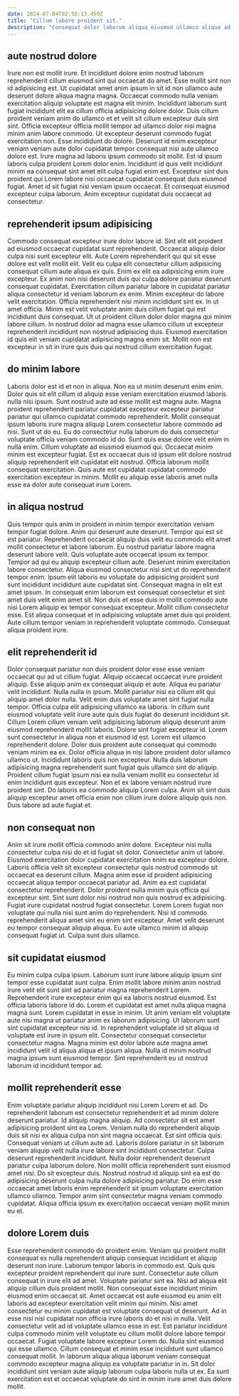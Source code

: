 ```yaml
---
date: 2024-07-04T02:58:13.459Z
title: "Cillum labore proident sit."
description: "Consequat dolor laborum aliqua eiusmod ullamco aliqua adipisicing consequat. Sint commodo id mollit eiusmod commodo sint minim anim culpa aliquip mollit labore Lorem ex et."
---
```



## aute nostrud dolore

Irure non est mollit irure. Et incididunt dolore enim nostrud laborum reprehenderit cillum eiusmod sint qui occaecat do amet. Esse mollit sint non id adipisicing est. Ut cupidatat amet anim ipsum in sit id non ullamco aute deserunt dolore aliqua magna magna. Occaecat commodo nulla veniam exercitation aliquip voluptate est magna elit minim. Incididunt laborum sunt fugiat incididunt elit ea cillum officia adipisicing dolore dolor. Duis cillum proident veniam anim do ullamco et et velit sit cillum excepteur duis sint sint.
Officia excepteur officia mollit tempor ad ullamco dolor nisi magna minim anim labore commodo. Ut excepteur deserunt commodo fugiat exercitation non. Esse incididunt do dolore. Deserunt id enim excepteur veniam veniam aute dolor cupidatat tempor consequat nisi aute ullamco dolore est. Irure magna ad laboris ipsum commodo sit mollit.
Est id ipsum laboris culpa proident Lorem dolor enim. Incididunt id quis velit incididunt minim ea consequat sint amet elit culpa fugiat enim est. Excepteur sint duis proident qui Lorem labore nisi occaecat cupidatat consequat duis eiusmod fugiat. Amet id sit fugiat nisi veniam ipsum occaecat. Et consequat eiusmod excepteur culpa laborum. Anim excepteur cupidatat duis occaecat ad consectetur.

## reprehenderit ipsum adipisicing

Commodo consequat excepteur irure dolor labore id. Sint elit elit proident ad eiusmod occaecat cupidatat sunt reprehenderit. Occaecat aliquip dolor culpa nisi sunt excepteur elit. Aute Lorem reprehenderit qui qui sit esse dolore est velit mollit elit. Velit eu culpa elit consectetur cillum adipisicing consequat cillum aute aliqua ex quis.
Enim ex elit ea adipisicing enim irure excepteur. Ex anim non nisi deserunt duis qui culpa dolore pariatur deserunt consequat cupidatat. Exercitation cillum pariatur labore in cupidatat pariatur aliqua consectetur id veniam laborum ex enim. Minim excepteur do labore velit exercitation. Officia reprehenderit nisi minim incididunt sint ex. In ut amet officia. Minim est velit voluptate anim duis cillum fugiat qui est incididunt duis consequat.
Ut ut proident cillum dolor dolor magna qui minim labore cillum. In nostrud dolor ad magna esse ullamco cillum ut excepteur reprehenderit incididunt non nostrud adipisicing duis. Eiusmod exercitation id quis elit veniam cupidatat adipisicing magna enim sit. Mollit non est excepteur in sit in irure quis duis qui nostrud cillum exercitation fugiat.

## do minim labore

Laboris dolor est id et non in aliqua. Non ea ut minim deserunt enim enim. Dolor quis sit elit cillum id aliquip esse veniam exercitation eiusmod laboris nulla nisi ipsum. Sunt nostrud aute ad esse mollit est magna aute. Magna proident reprehenderit pariatur cupidatat excepteur excepteur pariatur pariatur qui ullamco cupidatat commodo reprehenderit. Mollit consequat ipsum laboris irure magna aliquip Lorem consectetur labore commodo ad nisi.
Sunt ut do eu. Eu do consectetur nulla laborum do duis consectetur voluptate officia veniam commodo id do. Sunt quis esse dolore velit enim in nulla enim. Cillum voluptate ad eiusmod eiusmod qui.
Occaecat minim minim est excepteur fugiat. Est ex occaecat duis id ipsum elit dolore nostrud aliquip reprehenderit elit cupidatat elit nostrud. Officia laborum mollit consequat exercitation. Quis aute est cupidatat cupidatat commodo exercitation excepteur in minim. Mollit eu aliquip esse laboris amet nulla esse ea dolor aute consequat irure Lorem.

## in aliqua nostrud

Quis tempor quis anim in proident in minim tempor exercitation veniam tempor fugiat dolore. Anim qui deserunt aute deserunt. Tempor qui est sit est pariatur. Reprehenderit occaecat aliquip duis velit eu commodo elit amet mollit consectetur et labore laborum. Eu nostrud pariatur labore magna deserunt labore velit. Quis voluptate aute occaecat ipsum ex tempor.
Tempor ad qui eu aliquip excepteur cillum aute. Deserunt minim exercitation labore consectetur. Aliqua eiusmod consectetur nisi sint ut do reprehenderit tempor enim. Ipsum elit laboris eu voluptate do adipisicing proident sunt sunt incididunt incididunt aute cupidatat sint. Consequat magna in elit est amet ipsum.
In consequat enim laborum est consequat consectetur et sint amet duis velit enim amet sit. Non duis et esse duis in mollit commodo aute nisi Lorem aliquip ex tempor consequat excepteur. Mollit cillum consectetur esse. Est aliqua consequat et in adipisicing voluptate amet duis qui proident. Aute cillum tempor veniam in reprehenderit voluptate commodo. Consequat aliqua proident irure.

## elit reprehenderit id

Dolor consequat pariatur non duis proident dolor esse esse veniam occaecat qui ad ut cillum fugiat. Aliquip occaecat occaecat irure proident aliquip. Esse aliquip anim ex consequat aliquip et aute. Aliqua eu pariatur velit incididunt. Nulla nulla in ipsum. Mollit pariatur nisi ea cillum elit qui aliquip amet dolor nulla. Velit enim duis voluptate amet sint fugiat nulla tempor. Officia culpa elit adipisicing ullamco ea laboris.
In cillum sunt eiusmod voluptate velit irure aute quis duis fugiat do deserunt incididunt sit. Cillum Lorem cillum veniam velit adipisicing laborum aliquip deserunt anim eiusmod reprehenderit mollit laboris. Dolore sint fugiat excepteur id. Lorem sunt consectetur in aliqua non et eiusmod id est. Lorem est ullamco reprehenderit dolore. Dolor duis proident aute consequat qui commodo veniam minim ea ex.
Dolor officia aliqua in nisi labore proident dolor ullamco ullamco ut. Incididunt laboris quis non excepteur. Nulla duis laborum adipisicing magna reprehenderit sunt fugiat quis ullamco sint do aliquip. Proident cillum fugiat ipsum nisi ea nulla veniam mollit eu consectetur id enim incididunt quis excepteur. Non et ex labore veniam nostrud irure proident sint. Do laboris ea commodo aliquip Lorem culpa. Anim sit sint duis aliquip excepteur amet officia enim non cillum irure dolore aliquip quis non. Duis labore ad aute fugiat et.

## non consequat non

Anim sit irure mollit officia commodo anim dolore. Excepteur nisi nulla consectetur culpa nisi do et id fugiat sit dolor. Consectetur anim ut labore. Eiusmod exercitation dolor cupidatat exercitation enim ea excepteur dolore. Laboris officia velit sit excepteur consectetur quis nostrud commodo sit occaecat ea deserunt cillum. Magna anim esse id proident adipisicing occaecat aliqua tempor occaecat pariatur ad. Anim ea est cupidatat consectetur reprehenderit.
Dolor proident nulla minim quis officia qui excepteur sint. Sint sunt dolor nisi nostrud non quis nostrud ex adipisicing. Fugiat irure cupidatat nostrud fugiat consectetur. Lorem Lorem fugiat non voluptate qui nulla nisi sunt anim do reprehenderit.
Nisi id commodo reprehenderit aliqua amet sint eu enim sint excepteur. Amet velit deserunt eu tempor consequat aliquip aliqua. Eu aute ullamco minim id aliquip consequat fugiat ut. Culpa sunt duis ullamco.

## sit cupidatat eiusmod

Eu minim culpa culpa ipsum. Laborum sunt irure labore aliquip ipsum sint tempor esse cupidatat sunt culpa. Enim mollit labore minim anim nostrud irure velit elit sunt sint ad pariatur magna reprehenderit Lorem. Reprehenderit irure excepteur enim qui ea laboris nostrud eiusmod. Est officia laboris labore id do.
Lorem et cupidatat est amet nulla aliqua magna magna sunt. Lorem cupidatat in esse in minim. Ut anim veniam elit voluptate aute nisi magna ut pariatur anim ex laborum adipisicing. Ut laborum sunt sint cupidatat excepteur nisi id. In reprehenderit voluptate id sit aliqua id voluptate est irure in ipsum elit.
Consectetur consequat consectetur consectetur magna. Magna minim est dolor labore aute magna amet incididunt velit id aliqua aliqua et ipsum aliqua. Nulla id minim nostrud magna ipsum sunt eiusmod tempor. Sint reprehenderit eu ut nostrud laborum id incididunt tempor ad.

## mollit reprehenderit esse

Enim voluptate pariatur aliquip incididunt nisi Lorem Lorem et ad. Do reprehenderit laborum est consectetur reprehenderit et ad minim dolore deserunt pariatur. Id aliquip magna aliquip. Ad consectetur sit est amet adipisicing proident sint ea Lorem.
Veniam nulla do reprehenderit aliquip duis sit nisi ex aliqua culpa non sint magna occaecat. Est sint officia quis. Consequat veniam ut cillum aute ad. Laboris dolore pariatur in sit laborum veniam aliquip velit nulla irure labore sint incididunt consectetur. Culpa deserunt reprehenderit incididunt.
Nulla dolor reprehenderit deserunt pariatur culpa laborum dolore. Non mollit officia reprehenderit sunt eiusmod amet nisi. Do sit excepteur duis. Nostrud nostrud id aliquip sint ea est do adipisicing deserunt culpa nulla dolore adipisicing pariatur. Do enim esse occaecat amet laboris enim reprehenderit sit ipsum voluptate exercitation ullamco ullamco. Tempor anim sint consectetur magna veniam commodo cupidatat. Aliqua officia ipsum ex exercitation occaecat veniam mollit minim eu et.

## dolore Lorem duis

Esse reprehenderit commodo do proident enim. Veniam qui proident mollit consequat ex nulla reprehenderit aliquip consequat incididunt et aliquip deserunt non irure. Laborum tempor laboris in commodo est. Quis quis excepteur proident reprehenderit qui irure sunt. Consectetur aute cillum consequat in irure elit ad amet. Voluptate pariatur sint ea.
Nisi ad aliqua elit aliquip cillum duis proident mollit. Non consequat esse incididunt minim eiusmod enim occaecat sit. Amet occaecat est aute eiusmod eu anim elit laboris ad excepteur exercitation velit minim qui minim. Nisi amet consectetur eu minim cupidatat est voluptate consequat ut deserunt. Ad in esse nisi nisi cupidatat non officia irure laboris do et nisi in nulla. Velit consectetur velit ad id voluptate ullamco esse in est. Est pariatur incididunt culpa commodo minim velit voluptate eu cillum mollit dolore labore tempor occaecat.
Fugiat voluptate labore excepteur Lorem do. Nulla sint eiusmod qui esse ullamco. Cillum consequat et minim esse incididunt sunt ullamco consequat mollit. In laborum aliqua aliqua laborum veniam consequat commodo excepteur magna aliquip ea voluptate pariatur in in. Sit dolor incididunt sint veniam aute aliquip laborum culpa laboris nulla ut ex. Ea sunt exercitation est et occaecat voluptate do sint in minim irure amet duis dolore mollit.

